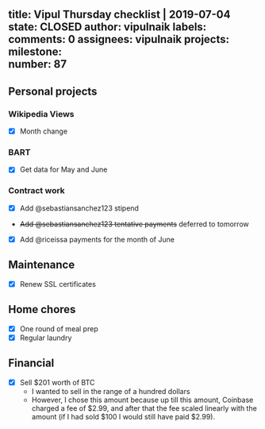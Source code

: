 title:	Vipul Thursday checklist | 2019-07-04
state:	CLOSED
author:	vipulnaik
labels:	
comments:	0
assignees:	vipulnaik
projects:	
milestone:	
number:	87
--
## Personal projects

### Wikipedia Views

- [x] Month change

### BART

- [x] Get data for May and June

### Contract work

- [x] Add @sebastiansanchez123 stipend
- ~~Add @sebastiansanchez123 tentative payments~~ deferred to tomorrow
- [x] Add @riceissa payments for the month of June

## Maintenance

- [x] Renew SSL certificates

## Home chores

- [x] One round of meal prep
- [x] Regular laundry

## Financial

- [x] Sell $201 worth of BTC
  - I wanted to sell in the range of a hundred dollars
  - However, I chose this amount because up till this amount, Coinbase charged a fee of $2.99, and after that the fee scaled linearly with the amount (if I had sold $100 I would still have paid $2.99).
